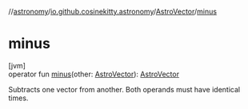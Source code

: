 //[astronomy](../../../index.md)/[io.github.cosinekitty.astronomy](../index.md)/[AstroVector](index.md)/[minus](minus.md)

# minus

[jvm]\
operator fun [minus](minus.md)(other: [AstroVector](index.md)): [AstroVector](index.md)

Subtracts one vector from another. Both operands must have identical times.

